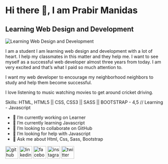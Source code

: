 # Hi there 👋, I am Prabir Manidas
## Learning Web Design and Development
![Learning Web Design and Development](https://media-exp1.licdn.com/dms/image/C4D03AQGPI2NQ1eOatQ/profile-displayphoto-shrink_200_200/0/1628531308472?e=1636588800&v=beta&t=G7_c8MDMcoJm2Kd7NzqZ1BUF3NMvPFDjH032lzFa6_M)

I am a student I am learning web design and development with a lot of heart. I help my classmates in this matter and they help me. I want to see myself as a successful web developer almost three years from today. I am very excited and that’s what I paid so much attention to.

I want my web developer to encourage my neighborhood neighbors to study and help them become successful.

I love listening to music watching movies to get around cricket driving.

Skills: HTML, HTML5 || CSS, CSS3 || SASS || BOOTSTRAP - 4,5 // Learning - Javascript

- 🔭 I’m currently working on Learner 
- 🌱 I’m currently learning Javascript 
- 👯 I’m looking to collaborate on GitHub 
- 🤔 I’m looking for help with Javascript 
- 💬 Ask me about Html, Css, Sass, Bootstrap 


[<img src='https://cdn.jsdelivr.net/npm/simple-icons@3.0.1/icons/github.svg' alt='github' height='40'>](https://github.com/https://github.com/programming-Prabir)  [<img src='https://cdn.jsdelivr.net/npm/simple-icons@3.0.1/icons/linkedin.svg' alt='linkedin' height='40'>](https://www.linkedin.com/in/www.linkedin.com/in/prabir-manidas/)  [<img src='https://cdn.jsdelivr.net/npm/simple-icons@3.0.1/icons/facebook.svg' alt='facebook' height='40'>](https://www.facebook.com/https://www.facebook.com/profile.php?id=100013373041175)  [<img src='https://cdn.jsdelivr.net/npm/simple-icons@3.0.1/icons/instagram.svg' alt='instagram' height='40'>](https://www.instagram.com/https://www.instagram.com/p.r.a.b.i.r/?hl=en/)  [<img src='https://cdn.jsdelivr.net/npm/simple-icons@3.0.1/icons/twitter.svg' alt='twitter' height='40'>](https://twitter.com/https://twitter.com/PManidas)  

